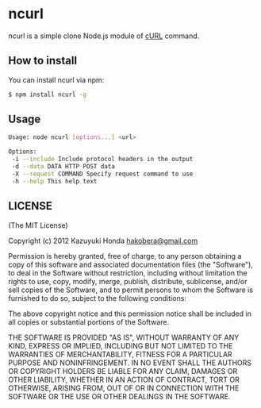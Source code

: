 # ncurl

ncurl is a simple clone Node.js module of [cURL](http://curl.haxx.se/) command.

## How to install

You can install ncurl via npm:

```sh
$ npm install ncurl -g
```

## Usage

```sh
Usage: node ncurl [options...] <url>

Options:
 -i --include Include protocol headers in the output
 -d --data DATA HTTP POST data
 -X --request COMMAND Specify request command to use
 -h --help This help text
```

## LICENSE

(The MIT License)

Copyright (c) 2012 Kazuyuki Honda hakobera@gmail.com

Permission is hereby granted, free of charge, to any person obtaining a copy of this software and associated documentation files (the "Software"), to deal in the Software without restriction, including without limitation the rights to use, copy, modify, merge, publish, distribute, sublicense, and/or sell copies of the Software, and to permit persons to whom the Software is furnished to do so, subject to the following conditions:

The above copyright notice and this permission notice shall be included in all copies or substantial portions of the Software.

THE SOFTWARE IS PROVIDED "AS IS", WITHOUT WARRANTY OF ANY KIND, EXPRESS OR IMPLIED, INCLUDING BUT NOT LIMITED TO THE WARRANTIES OF MERCHANTABILITY, FITNESS FOR A PARTICULAR PURPOSE AND NONINFRINGEMENT. IN NO EVENT SHALL THE AUTHORS OR COPYRIGHT HOLDERS BE LIABLE FOR ANY CLAIM, DAMAGES OR OTHER LIABILITY, WHETHER IN AN ACTION OF CONTRACT, TORT OR OTHERWISE, ARISING FROM, OUT OF OR IN CONNECTION WITH THE SOFTWARE OR THE USE OR OTHER DEALINGS IN THE SOFTWARE.
